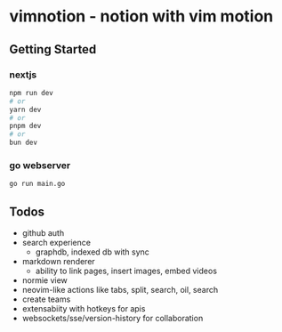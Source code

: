 # vimnotion - notion with vim motion

## Getting Started
### nextjs
```bash
npm run dev
# or
yarn dev
# or
pnpm dev
# or
bun dev
```

### go webserver
```bash
go run main.go
```

## Todos
- github auth
- search experience
  - graphdb, indexed db with sync
- markdown renderer
  - ability to link pages, insert images, embed videos
- normie view
- neovim-like actions like tabs, split, search, oil, search
- create teams
- extensabiity with hotkeys for apis
- websockets/sse/version-history for collaboration
